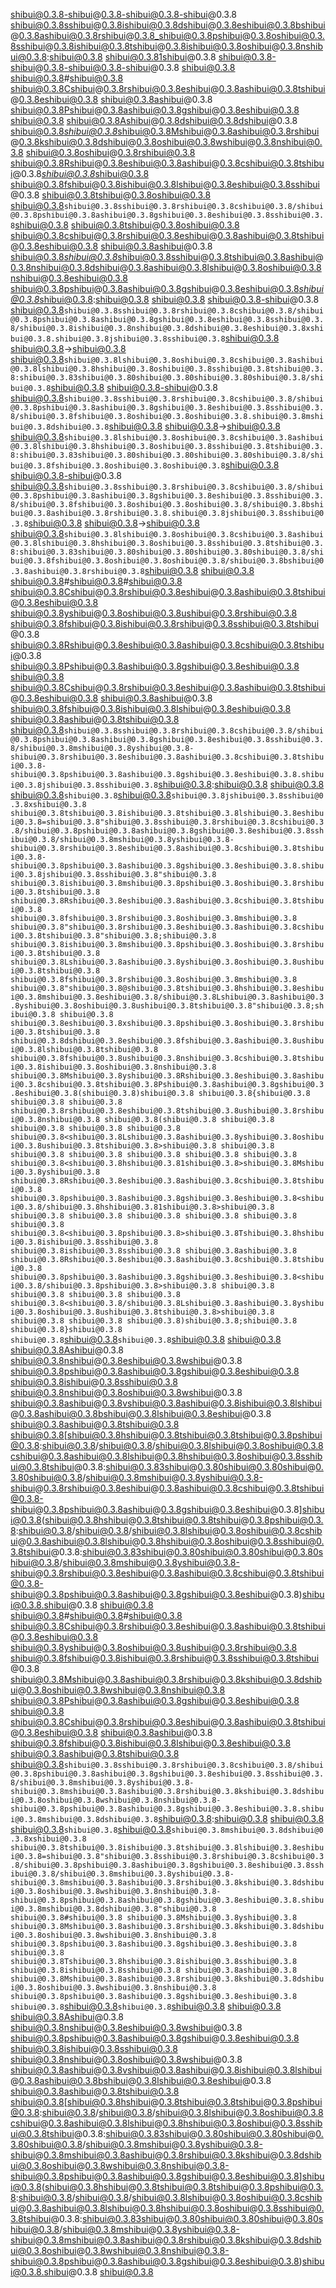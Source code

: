 shibui@0.3.8-shibui@0.3.8-shibui@0.3.8-shibui@0.3.8
shibui@0.3.8sshibui@0.3.8ishibui@0.3.8dshibui@0.3.8eshibui@0.3.8bshibui@0.3.8ashibui@0.3.8rshibui@0.3.8_shibui@0.3.8pshibui@0.3.8oshibui@0.3.8sshibui@0.3.8ishibui@0.3.8tshibui@0.3.8ishibui@0.3.8oshibui@0.3.8nshibui@0.3.8:shibui@0.3.8 shibui@0.3.81shibui@0.3.8
shibui@0.3.8-shibui@0.3.8-shibui@0.3.8-shibui@0.3.8
shibui@0.3.8
shibui@0.3.8#shibui@0.3.8 shibui@0.3.8Cshibui@0.3.8rshibui@0.3.8eshibui@0.3.8ashibui@0.3.8tshibui@0.3.8eshibui@0.3.8 shibui@0.3.8ashibui@0.3.8 shibui@0.3.8Pshibui@0.3.8ashibui@0.3.8gshibui@0.3.8eshibui@0.3.8
shibui@0.3.8
shibui@0.3.8Ashibui@0.3.8dshibui@0.3.8dshibui@0.3.8 shibui@0.3.8*shibui@0.3.8*shibui@0.3.8Mshibui@0.3.8ashibui@0.3.8rshibui@0.3.8kshibui@0.3.8dshibui@0.3.8oshibui@0.3.8wshibui@0.3.8nshibui@0.3.8 shibui@0.3.8oshibui@0.3.8rshibui@0.3.8 shibui@0.3.8Rshibui@0.3.8eshibui@0.3.8ashibui@0.3.8cshibui@0.3.8tshibui@0.3.8*shibui@0.3.8*shibui@0.3.8 shibui@0.3.8fshibui@0.3.8ishibui@0.3.8lshibui@0.3.8eshibui@0.3.8sshibui@0.3.8 shibui@0.3.8tshibui@0.3.8oshibui@0.3.8 shibui@0.3.8`shibui@0.3.8sshibui@0.3.8rshibui@0.3.8cshibui@0.3.8/shibui@0.3.8pshibui@0.3.8ashibui@0.3.8gshibui@0.3.8eshibui@0.3.8sshibui@0.3.8`shibui@0.3.8 shibui@0.3.8tshibui@0.3.8oshibui@0.3.8 shibui@0.3.8cshibui@0.3.8rshibui@0.3.8eshibui@0.3.8ashibui@0.3.8tshibui@0.3.8eshibui@0.3.8 shibui@0.3.8ashibui@0.3.8 shibui@0.3.8*shibui@0.3.8*shibui@0.3.8sshibui@0.3.8tshibui@0.3.8ashibui@0.3.8nshibui@0.3.8dshibui@0.3.8ashibui@0.3.8lshibui@0.3.8oshibui@0.3.8nshibui@0.3.8eshibui@0.3.8 shibui@0.3.8pshibui@0.3.8ashibui@0.3.8gshibui@0.3.8eshibui@0.3.8*shibui@0.3.8*shibui@0.3.8:shibui@0.3.8
shibui@0.3.8
shibui@0.3.8-shibui@0.3.8 shibui@0.3.8`shibui@0.3.8sshibui@0.3.8rshibui@0.3.8cshibui@0.3.8/shibui@0.3.8pshibui@0.3.8ashibui@0.3.8gshibui@0.3.8eshibui@0.3.8sshibui@0.3.8/shibui@0.3.8ishibui@0.3.8nshibui@0.3.8dshibui@0.3.8eshibui@0.3.8xshibui@0.3.8.shibui@0.3.8jshibui@0.3.8sshibui@0.3.8`shibui@0.3.8 shibui@0.3.8→shibui@0.3.8 shibui@0.3.8`shibui@0.3.8lshibui@0.3.8oshibui@0.3.8cshibui@0.3.8ashibui@0.3.8lshibui@0.3.8hshibui@0.3.8oshibui@0.3.8sshibui@0.3.8tshibui@0.3.8:shibui@0.3.83shibui@0.3.80shibui@0.3.80shibui@0.3.80shibui@0.3.8/shibui@0.3.8`shibui@0.3.8
shibui@0.3.8-shibui@0.3.8 shibui@0.3.8`shibui@0.3.8sshibui@0.3.8rshibui@0.3.8cshibui@0.3.8/shibui@0.3.8pshibui@0.3.8ashibui@0.3.8gshibui@0.3.8eshibui@0.3.8sshibui@0.3.8/shibui@0.3.8fshibui@0.3.8oshibui@0.3.8oshibui@0.3.8.shibui@0.3.8mshibui@0.3.8dshibui@0.3.8`shibui@0.3.8 shibui@0.3.8→shibui@0.3.8 shibui@0.3.8`shibui@0.3.8lshibui@0.3.8oshibui@0.3.8cshibui@0.3.8ashibui@0.3.8lshibui@0.3.8hshibui@0.3.8oshibui@0.3.8sshibui@0.3.8tshibui@0.3.8:shibui@0.3.83shibui@0.3.80shibui@0.3.80shibui@0.3.80shibui@0.3.8/shibui@0.3.8fshibui@0.3.8oshibui@0.3.8oshibui@0.3.8`shibui@0.3.8
shibui@0.3.8-shibui@0.3.8 shibui@0.3.8`shibui@0.3.8sshibui@0.3.8rshibui@0.3.8cshibui@0.3.8/shibui@0.3.8pshibui@0.3.8ashibui@0.3.8gshibui@0.3.8eshibui@0.3.8sshibui@0.3.8/shibui@0.3.8fshibui@0.3.8oshibui@0.3.8oshibui@0.3.8/shibui@0.3.8bshibui@0.3.8ashibui@0.3.8rshibui@0.3.8.shibui@0.3.8jshibui@0.3.8sshibui@0.3.8`shibui@0.3.8 shibui@0.3.8→shibui@0.3.8 shibui@0.3.8`shibui@0.3.8lshibui@0.3.8oshibui@0.3.8cshibui@0.3.8ashibui@0.3.8lshibui@0.3.8hshibui@0.3.8oshibui@0.3.8sshibui@0.3.8tshibui@0.3.8:shibui@0.3.83shibui@0.3.80shibui@0.3.80shibui@0.3.80shibui@0.3.8/shibui@0.3.8fshibui@0.3.8oshibui@0.3.8oshibui@0.3.8/shibui@0.3.8bshibui@0.3.8ashibui@0.3.8rshibui@0.3.8`shibui@0.3.8
shibui@0.3.8
shibui@0.3.8#shibui@0.3.8#shibui@0.3.8 shibui@0.3.8Cshibui@0.3.8rshibui@0.3.8eshibui@0.3.8ashibui@0.3.8tshibui@0.3.8eshibui@0.3.8 shibui@0.3.8yshibui@0.3.8oshibui@0.3.8ushibui@0.3.8rshibui@0.3.8 shibui@0.3.8fshibui@0.3.8ishibui@0.3.8rshibui@0.3.8sshibui@0.3.8tshibui@0.3.8 shibui@0.3.8Rshibui@0.3.8eshibui@0.3.8ashibui@0.3.8cshibui@0.3.8tshibui@0.3.8 shibui@0.3.8Pshibui@0.3.8ashibui@0.3.8gshibui@0.3.8eshibui@0.3.8
shibui@0.3.8
shibui@0.3.8Cshibui@0.3.8rshibui@0.3.8eshibui@0.3.8ashibui@0.3.8tshibui@0.3.8eshibui@0.3.8 shibui@0.3.8ashibui@0.3.8 shibui@0.3.8fshibui@0.3.8ishibui@0.3.8lshibui@0.3.8eshibui@0.3.8 shibui@0.3.8ashibui@0.3.8tshibui@0.3.8 shibui@0.3.8`shibui@0.3.8sshibui@0.3.8rshibui@0.3.8cshibui@0.3.8/shibui@0.3.8pshibui@0.3.8ashibui@0.3.8gshibui@0.3.8eshibui@0.3.8sshibui@0.3.8/shibui@0.3.8mshibui@0.3.8yshibui@0.3.8-shibui@0.3.8rshibui@0.3.8eshibui@0.3.8ashibui@0.3.8cshibui@0.3.8tshibui@0.3.8-shibui@0.3.8pshibui@0.3.8ashibui@0.3.8gshibui@0.3.8eshibui@0.3.8.shibui@0.3.8jshibui@0.3.8sshibui@0.3.8`shibui@0.3.8:shibui@0.3.8
shibui@0.3.8
shibui@0.3.8`shibui@0.3.8`shibui@0.3.8`shibui@0.3.8jshibui@0.3.8sshibui@0.3.8xshibui@0.3.8 shibui@0.3.8tshibui@0.3.8ishibui@0.3.8tshibui@0.3.8lshibui@0.3.8eshibui@0.3.8=shibui@0.3.8"shibui@0.3.8sshibui@0.3.8rshibui@0.3.8cshibui@0.3.8/shibui@0.3.8pshibui@0.3.8ashibui@0.3.8gshibui@0.3.8eshibui@0.3.8sshibui@0.3.8/shibui@0.3.8mshibui@0.3.8yshibui@0.3.8-shibui@0.3.8rshibui@0.3.8eshibui@0.3.8ashibui@0.3.8cshibui@0.3.8tshibui@0.3.8-shibui@0.3.8pshibui@0.3.8ashibui@0.3.8gshibui@0.3.8eshibui@0.3.8.shibui@0.3.8jshibui@0.3.8sshibui@0.3.8"shibui@0.3.8
shibui@0.3.8ishibui@0.3.8mshibui@0.3.8pshibui@0.3.8oshibui@0.3.8rshibui@0.3.8tshibui@0.3.8 shibui@0.3.8Rshibui@0.3.8eshibui@0.3.8ashibui@0.3.8cshibui@0.3.8tshibui@0.3.8 shibui@0.3.8fshibui@0.3.8rshibui@0.3.8oshibui@0.3.8mshibui@0.3.8 shibui@0.3.8"shibui@0.3.8rshibui@0.3.8eshibui@0.3.8ashibui@0.3.8cshibui@0.3.8tshibui@0.3.8"shibui@0.3.8;shibui@0.3.8
shibui@0.3.8ishibui@0.3.8mshibui@0.3.8pshibui@0.3.8oshibui@0.3.8rshibui@0.3.8tshibui@0.3.8 shibui@0.3.8Lshibui@0.3.8ashibui@0.3.8yshibui@0.3.8oshibui@0.3.8ushibui@0.3.8tshibui@0.3.8 shibui@0.3.8fshibui@0.3.8rshibui@0.3.8oshibui@0.3.8mshibui@0.3.8 shibui@0.3.8"shibui@0.3.8@shibui@0.3.8tshibui@0.3.8hshibui@0.3.8eshibui@0.3.8mshibui@0.3.8eshibui@0.3.8/shibui@0.3.8Lshibui@0.3.8ashibui@0.3.8yshibui@0.3.8oshibui@0.3.8ushibui@0.3.8tshibui@0.3.8"shibui@0.3.8;shibui@0.3.8
shibui@0.3.8
shibui@0.3.8eshibui@0.3.8xshibui@0.3.8pshibui@0.3.8oshibui@0.3.8rshibui@0.3.8tshibui@0.3.8 shibui@0.3.8dshibui@0.3.8eshibui@0.3.8fshibui@0.3.8ashibui@0.3.8ushibui@0.3.8lshibui@0.3.8tshibui@0.3.8 shibui@0.3.8fshibui@0.3.8ushibui@0.3.8nshibui@0.3.8cshibui@0.3.8tshibui@0.3.8ishibui@0.3.8oshibui@0.3.8nshibui@0.3.8 shibui@0.3.8Mshibui@0.3.8yshibui@0.3.8Rshibui@0.3.8eshibui@0.3.8ashibui@0.3.8cshibui@0.3.8tshibui@0.3.8Pshibui@0.3.8ashibui@0.3.8gshibui@0.3.8eshibui@0.3.8(shibui@0.3.8)shibui@0.3.8 shibui@0.3.8{shibui@0.3.8
shibui@0.3.8 shibui@0.3.8 shibui@0.3.8rshibui@0.3.8eshibui@0.3.8tshibui@0.3.8ushibui@0.3.8rshibui@0.3.8nshibui@0.3.8 shibui@0.3.8(shibui@0.3.8
shibui@0.3.8 shibui@0.3.8 shibui@0.3.8 shibui@0.3.8 shibui@0.3.8<shibui@0.3.8Lshibui@0.3.8ashibui@0.3.8yshibui@0.3.8oshibui@0.3.8ushibui@0.3.8tshibui@0.3.8>shibui@0.3.8
shibui@0.3.8 shibui@0.3.8 shibui@0.3.8 shibui@0.3.8 shibui@0.3.8 shibui@0.3.8 shibui@0.3.8<shibui@0.3.8hshibui@0.3.81shibui@0.3.8>shibui@0.3.8Mshibui@0.3.8yshibui@0.3.8 shibui@0.3.8Rshibui@0.3.8eshibui@0.3.8ashibui@0.3.8cshibui@0.3.8tshibui@0.3.8 shibui@0.3.8pshibui@0.3.8ashibui@0.3.8gshibui@0.3.8eshibui@0.3.8<shibui@0.3.8/shibui@0.3.8hshibui@0.3.81shibui@0.3.8>shibui@0.3.8
shibui@0.3.8 shibui@0.3.8 shibui@0.3.8 shibui@0.3.8 shibui@0.3.8 shibui@0.3.8 shibui@0.3.8<shibui@0.3.8pshibui@0.3.8>shibui@0.3.8Tshibui@0.3.8hshibui@0.3.8ishibui@0.3.8sshibui@0.3.8 shibui@0.3.8ishibui@0.3.8sshibui@0.3.8 shibui@0.3.8ashibui@0.3.8 shibui@0.3.8Rshibui@0.3.8eshibui@0.3.8ashibui@0.3.8cshibui@0.3.8tshibui@0.3.8 shibui@0.3.8pshibui@0.3.8ashibui@0.3.8gshibui@0.3.8eshibui@0.3.8<shibui@0.3.8/shibui@0.3.8pshibui@0.3.8>shibui@0.3.8
shibui@0.3.8 shibui@0.3.8 shibui@0.3.8 shibui@0.3.8 shibui@0.3.8<shibui@0.3.8/shibui@0.3.8Lshibui@0.3.8ashibui@0.3.8yshibui@0.3.8oshibui@0.3.8ushibui@0.3.8tshibui@0.3.8>shibui@0.3.8
shibui@0.3.8 shibui@0.3.8 shibui@0.3.8)shibui@0.3.8;shibui@0.3.8
shibui@0.3.8}shibui@0.3.8
shibui@0.3.8`shibui@0.3.8`shibui@0.3.8`shibui@0.3.8
shibui@0.3.8
shibui@0.3.8Ashibui@0.3.8 shibui@0.3.8nshibui@0.3.8eshibui@0.3.8wshibui@0.3.8 shibui@0.3.8pshibui@0.3.8ashibui@0.3.8gshibui@0.3.8eshibui@0.3.8 shibui@0.3.8ishibui@0.3.8sshibui@0.3.8 shibui@0.3.8nshibui@0.3.8oshibui@0.3.8wshibui@0.3.8 shibui@0.3.8ashibui@0.3.8vshibui@0.3.8ashibui@0.3.8ishibui@0.3.8lshibui@0.3.8ashibui@0.3.8bshibui@0.3.8lshibui@0.3.8eshibui@0.3.8 shibui@0.3.8ashibui@0.3.8tshibui@0.3.8
shibui@0.3.8[shibui@0.3.8hshibui@0.3.8tshibui@0.3.8tshibui@0.3.8pshibui@0.3.8:shibui@0.3.8/shibui@0.3.8/shibui@0.3.8lshibui@0.3.8oshibui@0.3.8cshibui@0.3.8ashibui@0.3.8lshibui@0.3.8hshibui@0.3.8oshibui@0.3.8sshibui@0.3.8tshibui@0.3.8:shibui@0.3.83shibui@0.3.80shibui@0.3.80shibui@0.3.80shibui@0.3.8/shibui@0.3.8mshibui@0.3.8yshibui@0.3.8-shibui@0.3.8rshibui@0.3.8eshibui@0.3.8ashibui@0.3.8cshibui@0.3.8tshibui@0.3.8-shibui@0.3.8pshibui@0.3.8ashibui@0.3.8gshibui@0.3.8eshibui@0.3.8]shibui@0.3.8(shibui@0.3.8hshibui@0.3.8tshibui@0.3.8tshibui@0.3.8pshibui@0.3.8:shibui@0.3.8/shibui@0.3.8/shibui@0.3.8lshibui@0.3.8oshibui@0.3.8cshibui@0.3.8ashibui@0.3.8lshibui@0.3.8hshibui@0.3.8oshibui@0.3.8sshibui@0.3.8tshibui@0.3.8:shibui@0.3.83shibui@0.3.80shibui@0.3.80shibui@0.3.80shibui@0.3.8/shibui@0.3.8mshibui@0.3.8yshibui@0.3.8-shibui@0.3.8rshibui@0.3.8eshibui@0.3.8ashibui@0.3.8cshibui@0.3.8tshibui@0.3.8-shibui@0.3.8pshibui@0.3.8ashibui@0.3.8gshibui@0.3.8eshibui@0.3.8)shibui@0.3.8.shibui@0.3.8
shibui@0.3.8
shibui@0.3.8#shibui@0.3.8#shibui@0.3.8 shibui@0.3.8Cshibui@0.3.8rshibui@0.3.8eshibui@0.3.8ashibui@0.3.8tshibui@0.3.8eshibui@0.3.8 shibui@0.3.8yshibui@0.3.8oshibui@0.3.8ushibui@0.3.8rshibui@0.3.8 shibui@0.3.8fshibui@0.3.8ishibui@0.3.8rshibui@0.3.8sshibui@0.3.8tshibui@0.3.8 shibui@0.3.8Mshibui@0.3.8ashibui@0.3.8rshibui@0.3.8kshibui@0.3.8dshibui@0.3.8oshibui@0.3.8wshibui@0.3.8nshibui@0.3.8 shibui@0.3.8Pshibui@0.3.8ashibui@0.3.8gshibui@0.3.8eshibui@0.3.8
shibui@0.3.8
shibui@0.3.8Cshibui@0.3.8rshibui@0.3.8eshibui@0.3.8ashibui@0.3.8tshibui@0.3.8eshibui@0.3.8 shibui@0.3.8ashibui@0.3.8 shibui@0.3.8fshibui@0.3.8ishibui@0.3.8lshibui@0.3.8eshibui@0.3.8 shibui@0.3.8ashibui@0.3.8tshibui@0.3.8 shibui@0.3.8`shibui@0.3.8sshibui@0.3.8rshibui@0.3.8cshibui@0.3.8/shibui@0.3.8pshibui@0.3.8ashibui@0.3.8gshibui@0.3.8eshibui@0.3.8sshibui@0.3.8/shibui@0.3.8mshibui@0.3.8yshibui@0.3.8-shibui@0.3.8mshibui@0.3.8ashibui@0.3.8rshibui@0.3.8kshibui@0.3.8dshibui@0.3.8oshibui@0.3.8wshibui@0.3.8nshibui@0.3.8-shibui@0.3.8pshibui@0.3.8ashibui@0.3.8gshibui@0.3.8eshibui@0.3.8.shibui@0.3.8mshibui@0.3.8dshibui@0.3.8`shibui@0.3.8:shibui@0.3.8
shibui@0.3.8
shibui@0.3.8`shibui@0.3.8`shibui@0.3.8`shibui@0.3.8mshibui@0.3.8dshibui@0.3.8xshibui@0.3.8 shibui@0.3.8tshibui@0.3.8ishibui@0.3.8tshibui@0.3.8lshibui@0.3.8eshibui@0.3.8=shibui@0.3.8"shibui@0.3.8sshibui@0.3.8rshibui@0.3.8cshibui@0.3.8/shibui@0.3.8pshibui@0.3.8ashibui@0.3.8gshibui@0.3.8eshibui@0.3.8sshibui@0.3.8/shibui@0.3.8mshibui@0.3.8yshibui@0.3.8-shibui@0.3.8mshibui@0.3.8ashibui@0.3.8rshibui@0.3.8kshibui@0.3.8dshibui@0.3.8oshibui@0.3.8wshibui@0.3.8nshibui@0.3.8-shibui@0.3.8pshibui@0.3.8ashibui@0.3.8gshibui@0.3.8eshibui@0.3.8.shibui@0.3.8mshibui@0.3.8dshibui@0.3.8"shibui@0.3.8
shibui@0.3.8#shibui@0.3.8 shibui@0.3.8Mshibui@0.3.8yshibui@0.3.8 shibui@0.3.8Mshibui@0.3.8ashibui@0.3.8rshibui@0.3.8kshibui@0.3.8dshibui@0.3.8oshibui@0.3.8wshibui@0.3.8nshibui@0.3.8 shibui@0.3.8pshibui@0.3.8ashibui@0.3.8gshibui@0.3.8eshibui@0.3.8
shibui@0.3.8
shibui@0.3.8Tshibui@0.3.8hshibui@0.3.8ishibui@0.3.8sshibui@0.3.8 shibui@0.3.8ishibui@0.3.8sshibui@0.3.8 shibui@0.3.8ashibui@0.3.8 shibui@0.3.8Mshibui@0.3.8ashibui@0.3.8rshibui@0.3.8kshibui@0.3.8dshibui@0.3.8oshibui@0.3.8wshibui@0.3.8nshibui@0.3.8 shibui@0.3.8pshibui@0.3.8ashibui@0.3.8gshibui@0.3.8eshibui@0.3.8
shibui@0.3.8`shibui@0.3.8`shibui@0.3.8`shibui@0.3.8
shibui@0.3.8
shibui@0.3.8Ashibui@0.3.8 shibui@0.3.8nshibui@0.3.8eshibui@0.3.8wshibui@0.3.8 shibui@0.3.8pshibui@0.3.8ashibui@0.3.8gshibui@0.3.8eshibui@0.3.8 shibui@0.3.8ishibui@0.3.8sshibui@0.3.8 shibui@0.3.8nshibui@0.3.8oshibui@0.3.8wshibui@0.3.8 shibui@0.3.8ashibui@0.3.8vshibui@0.3.8ashibui@0.3.8ishibui@0.3.8lshibui@0.3.8ashibui@0.3.8bshibui@0.3.8lshibui@0.3.8eshibui@0.3.8 shibui@0.3.8ashibui@0.3.8tshibui@0.3.8
shibui@0.3.8[shibui@0.3.8hshibui@0.3.8tshibui@0.3.8tshibui@0.3.8pshibui@0.3.8:shibui@0.3.8/shibui@0.3.8/shibui@0.3.8lshibui@0.3.8oshibui@0.3.8cshibui@0.3.8ashibui@0.3.8lshibui@0.3.8hshibui@0.3.8oshibui@0.3.8sshibui@0.3.8tshibui@0.3.8:shibui@0.3.83shibui@0.3.80shibui@0.3.80shibui@0.3.80shibui@0.3.8/shibui@0.3.8mshibui@0.3.8yshibui@0.3.8-shibui@0.3.8mshibui@0.3.8ashibui@0.3.8rshibui@0.3.8kshibui@0.3.8dshibui@0.3.8oshibui@0.3.8wshibui@0.3.8nshibui@0.3.8-shibui@0.3.8pshibui@0.3.8ashibui@0.3.8gshibui@0.3.8eshibui@0.3.8]shibui@0.3.8(shibui@0.3.8hshibui@0.3.8tshibui@0.3.8tshibui@0.3.8pshibui@0.3.8:shibui@0.3.8/shibui@0.3.8/shibui@0.3.8lshibui@0.3.8oshibui@0.3.8cshibui@0.3.8ashibui@0.3.8lshibui@0.3.8hshibui@0.3.8oshibui@0.3.8sshibui@0.3.8tshibui@0.3.8:shibui@0.3.83shibui@0.3.80shibui@0.3.80shibui@0.3.80shibui@0.3.8/shibui@0.3.8mshibui@0.3.8yshibui@0.3.8-shibui@0.3.8mshibui@0.3.8ashibui@0.3.8rshibui@0.3.8kshibui@0.3.8dshibui@0.3.8oshibui@0.3.8wshibui@0.3.8nshibui@0.3.8-shibui@0.3.8pshibui@0.3.8ashibui@0.3.8gshibui@0.3.8eshibui@0.3.8)shibui@0.3.8.shibui@0.3.8
shibui@0.3.8